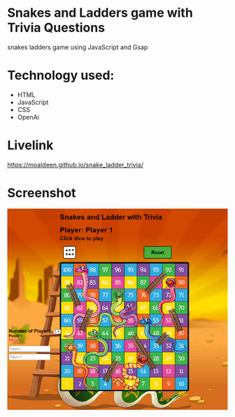 # Snakes and Ladders game with Trivia Questions
snakes ladders game using JavaScript and Gsap

# Technology used:
- HTML
- JavaScript
- CSS
- OpenAi

# Livelink
https://moaldeen.github.io/snake_ladder_trivia/


# Screenshot
![GitHub Logo](Screenshot.png)
